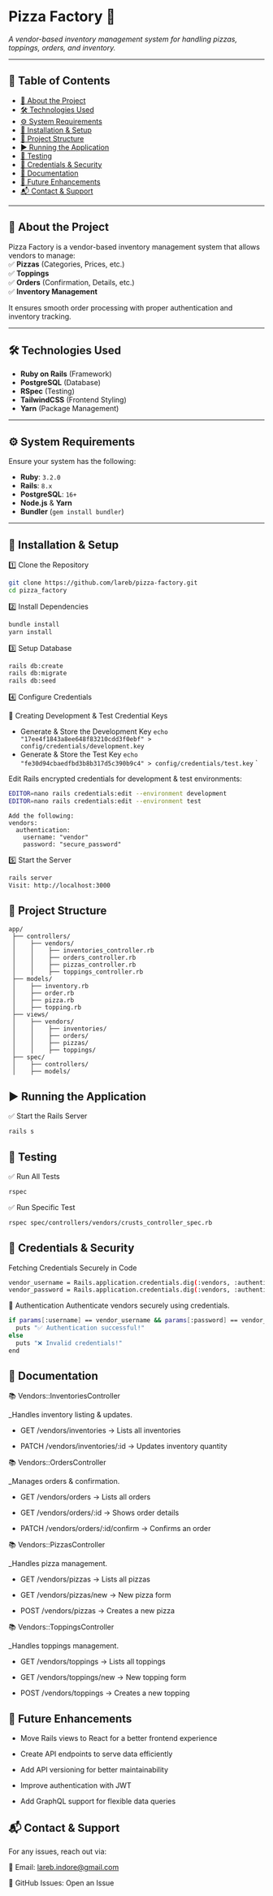 # **Pizza Factory** 🍕  
_A vendor-based inventory management system for handling pizzas, toppings, orders, and inventory._

---

## **📖 Table of Contents**  
- [📌 About the Project](#about-the-project)  
- [🛠️ Technologies Used](#technologies-used)  
- [⚙️ System Requirements](#system-requirements)  
- [🚀 Installation & Setup](#installation--setup)  
- [📂 Project Structure](#project-structure)  
- [▶️ Running the Application](#running-the-application)  
- [🧪 Testing](#testing)  
- [🔐 Credentials & Security](#credentials--security)  
- [📑 Documentation](#documentation)  
- [📖 Future Enhancements](#future-enhancements)  
- [📬 Contact & Support](#contact--support)  

---

## **📌 About the Project**  
<a id="about-the-project"></a>
Pizza Factory is a vendor-based inventory management system that allows vendors to manage:  
✅ **Pizzas** (Categories, Prices, etc.)  
✅ **Toppings**  
✅ **Orders** (Confirmation, Details, etc.)  
✅ **Inventory Management**  

It ensures smooth order processing with proper authentication and inventory tracking.  

---

## **🛠️ Technologies Used**  
<a id="technologies-used"></a>

- **Ruby on Rails** (Framework)  
- **PostgreSQL** (Database)  
- **RSpec** (Testing)  
- **TailwindCSS** (Frontend Styling)  
- **Yarn** (Package Management)  

---

## **⚙️ System Requirements**  
<a id="system-requirements"></a>

Ensure your system has the following:  
- **Ruby**: `3.2.0`  
- **Rails**: `8.x`  
- **PostgreSQL**: `16+`  
- **Node.js** & **Yarn**  
- **Bundler** (`gem install bundler`)  

---

## **🚀 Installation & Setup**  
<a id="installation--setup"></a>

1️⃣ Clone the Repository
```sh
git clone https://github.com/lareb/pizza-factory.git
cd pizza_factory
```
2️⃣ Install Dependencies
```sh
bundle install
yarn install
```
3️⃣ Setup Database
```sh
rails db:create
rails db:migrate
rails db:seed
```
4️⃣ Configure Credentials

🔑 Creating Development & Test Credential Keys
- Generate & Store the Development Key
`echo "17ee4f1843a8ee648f83210cdd3f0ebf" > config/credentials/development.key`
- Generate & Store the Test Key
`echo "fe30d94cbaedfbd3b8b317d5c390b9c4" > config/credentials/test.key`
`

Edit Rails encrypted credentials for development & test environments:
```sh
EDITOR=nano rails credentials:edit --environment development
EDITOR=nano rails credentials:edit --environment test
```
```
Add the following:
vendors:
  authentication:
    username: "vendor"
    password: "secure_password"
```
5️⃣ Start the Server
```sh
rails server
Visit: http://localhost:3000
```

## **📂 Project Structure**  
<a id="project-structure"></a>

```
app/
 ├── controllers/
 │    ├── vendors/
 │    │    ├── inventories_controller.rb
 │    │    ├── orders_controller.rb
 │    │    ├── pizzas_controller.rb
 │    │    ├── toppings_controller.rb
 ├── models/
 │    ├── inventory.rb
 │    ├── order.rb
 │    ├── pizza.rb
 │    ├── topping.rb
 ├── views/
 │    ├── vendors/
 │    │    ├── inventories/
 │    │    ├── orders/
 │    │    ├── pizzas/
 │    │    ├── toppings/
 ├── spec/
 │    ├── controllers/
 │    ├── models/
```

## **▶️ Running the Application**
<a id="running-the-application"></a>

✅ Start the Rails Server
```sh
rails s
```
## **🧪 Testing**
<a id="testing"></a>

✅ Run All Tests
```sh
rspec
```
✅ Run Specific Test
```sh
rspec spec/controllers/vendors/crusts_controller_spec.rb
```

## **🔐 Credentials & Security**
<a id="credentials--security"></a>

Fetching Credentials Securely in Code
```sh
vendor_username = Rails.application.credentials.dig(:vendors, :authentication, :username)
vendor_password = Rails.application.credentials.dig(:vendors, :authentication, :password)
```

📌 Authentication
Authenticate vendors securely using credentials.

```sh
if params[:username] == vendor_username && params[:password] == vendor_password
  puts "✅ Authentication successful!"
else
  puts "❌ Invalid credentials!"
end
```

## **📑 Documentation**
<a id="documentation"></a>

📚 Vendors::InventoriesController

_Handles inventory listing & updates.

- GET /vendors/inventories → Lists all inventories

- PATCH /vendors/inventories/:id → Updates inventory quantity


📚 Vendors::OrdersController

_Manages orders & confirmation.

- GET /vendors/orders → Lists all orders

- GET /vendors/orders/:id → Shows order details

- PATCH /vendors/orders/:id/confirm → Confirms an order


📚 Vendors::PizzasController

_Handles pizza management.

- GET /vendors/pizzas → Lists all pizzas

- GET /vendors/pizzas/new → New pizza form

- POST /vendors/pizzas → Creates a new pizza


📚 Vendors::ToppingsController

_Handles toppings management.

- GET /vendors/toppings → Lists all toppings

- GET /vendors/toppings/new → New topping form

- POST /vendors/toppings → Creates a new topping


## **📖 Future Enhancements**
<a id="future-enhancements"></a>

- Move Rails views to React for a better frontend experience

- Create API endpoints to serve data efficiently

- Add API versioning for better maintainability

- Improve authentication with JWT

- Add GraphQL support for flexible data queries


## **📬 Contact & Support**
<a id="contact--support"></a>

For any issues, reach out via:

  📧 Email: lareb.indore@gmail.com

  📌 GitHub Issues: Open an Issue
